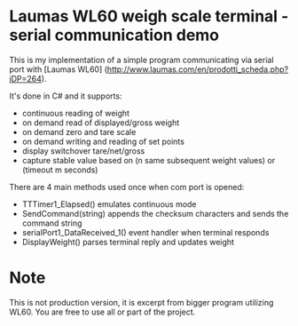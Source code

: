 # Laumas WL60 weigh scale terminal - serial communication demo

This is my implementation of a simple program communicating via serial port with [Laumas WL60] (http://www.laumas.com/en/prodotti_scheda.php?iDP=264).

It's done in C# and it supports:
* continuous reading of weight
* on demand read of displayed/gross weight
* on demand zero and tare scale
* on demand writing and reading of set points
* display switchover tare/net/gross
* capture stable value based on (n same subsequent weight values) or (timeout m seconds) 

There are 4 main methods used once when com port is opened:
* TTTimer1_Elapsed() emulates continuous mode
* SendCommand(string) appends the checksum characters and sends the command string
* serialPort1_DataReceived_1() event handler when terminal responds
* DisplayWeight() parses terminal reply and updates weight

# Note
This is not production version, it is excerpt from bigger program utilizing WL60.
You are free to use all or part of the project. 

